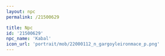 ```yaml
---
layout: npc
permalink: /21500629

title: Npc
id: '21500629'
npc_name: 'Kabal'
icon_url: 'portrait/mob/22000112_n_gargoyleironmace_p.png'
---
```

